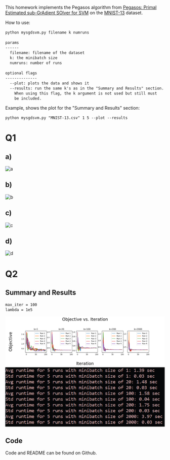 This homework implements the Pegasos algorithm from [Pegasos: Primal Estimated sub-GrAdient SOlver for SVM](https://github.com/DeBestTrap/Intro-to-Machine-Learning/blob/main/HW4/files/pegasos.pdf) on the [MNIST-13](https://github.com/DeBestTrap/Intro-to-Machine-Learning/blob/main/HW4/MNIST-13.csv) dataset.

How to use:
```
python mysgdsvm.py filename k numruns

params
------
  filename: filename of the dataset
  k: the minibatch size
  numruns: number of runs

optional flags
--------------
  --plot: plots the data and shows it
  --results: run the same k's as in the "Summary and Results" section.
    When using this flag, the k argument is not used but still must 
    be included.
```

Example, shows the plot for the "Summary and Results" section:
```
python mysgdsvm.py "MNIST-13.csv" 1 5 --plot --results
```


# Q1
## a)
![a](./images/a.png)
## b)
![b](./images/b.png)
## c)
![c](./images/c.png)
## d)
![d](./images/d.png)

# Q2

## Summary and Results
```
max_iter = 100
lambda = 1e5
```
![r](./images/part2_results.png)
![r](./images/part2_avgstd.png)

## Code
Code and README can be found on Github.

